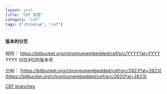 ```yaml
---
layout: post
title: "CEF 拾遗"
category: "cef"
tags: ["chromium", "cef"]
---
```



#### 版本的分页

规则： https://bitbucket.org/chromiumembedded/cef/src/YYYY?at=YYYY
YYYY 对应4位的版本号

比如： [https://bitbucket.org/chromiumembedded/cef/src/2623?at=2623](https://bitbucket.org/chromiumembedded/cef/src/2623?at=2623)


[CEF branches](https://bitbucket.org/chromiumembedded/cef/downloads/?tab=branches)


